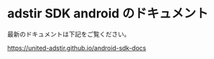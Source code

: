 # adstir SDK android のドキュメント

最新のドキュメントは下記をご覧ください。

https://united-adstir.github.io/android-sdk-docs

